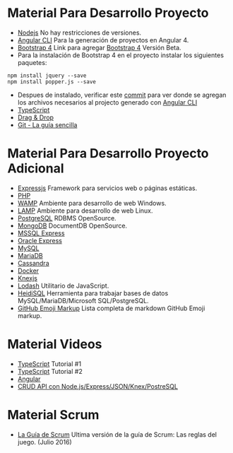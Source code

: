# **Material Para Desarrollo Proyecto**
* [Nodejs](https://nodejs.org/es/) No hay restricciones de versiones.
* [Angular CLI](https://cli.angular.io/) Para la generación de proyectos en Angular 4.
* [Bootstrap 4](https://stackoverflow.com/questions/37649164/how-to-add-bootstrap-to-an-angular-cli-project) Link para agregar [Bootstrap 4](https://getbootstrap.com/) Versión Beta.
* Para la instalación de Bootstrap 4 en el proyecto instalar los siguientes paquetes:
```npm
npm install jquery --save
npm install popper.js --save
```
  * Despues de instalado, verificar este [commit](https://github.com/jsolisu/scrum-a4b4/commit/a2f525fdd7ed531f6ec08fb13b0cba8f3c48a2a4) para ver donde se agregan los archivos necesarios al projecto generado con [Angular CLI](https://cli.angular.io/)
* [TypeScript](https://www.typescriptlang.org/)
* [Drag & Drop](https://github.com/ObaidUrRehman/ng2-drag-drop)
* [Git - La guía sencilla](http://rogerdudler.github.io/git-guide/index.es.html)

# **Material Para Desarrollo Proyecto Adicional**
* [Expressjs](https://expressjs.com/) Framework para servicios web o páginas estáticas.
* [PHP](http://php.net/)
* [WAMP](http://www.wampserver.com/en/) Ambiente para desarrollo de web Windows.
* [LAMP](https://www.linux.com/learn/easy-lamp-server-installation) Ambiente para desarrollo de web Linux.
* [PostgreSQL](https://www.postgresql.org/) RDBMS OpenSource.
* [MongoDB](https://www.mongodb.com/) DocumentDB OpenSource.
* [MSSQL Express](https://www.microsoft.com/en-us/sql-server/sql-server-editions-express)
* [Oracle Express](http://www.oracle.com/technetwork/database/database-technologies/express-edition/overview/index.html)
* [MySQL](https://www.mysql.com/)
* [MariaDB](https://mariadb.org/)
* [Cassandra](http://cassandra.apache.org/)
* [Docker](https://www.docker.com/)
* [Knexjs](http://knexjs.org/)
* [Lodash](https://lodash.com/) Utilitario de JavaScript.
* [HeidiSQL](https://www.heidisql.com) Herramienta para trabajar bases de datos MySQL/MariaDB/Microsoft SQL/PostgreSQL.
* [GitHub Emoji Markup](https://gist.github.com/rxaviers/7360908) Lista completa de markdown GitHub Emoji markup.

# **Material Videos**
* [TypeScript](https://www.youtube.com/playlist?list=PLBdkl5-ytBTw28OJMumO-iUxYnShbhqwO) Tutorial #1
* [TypeScript](https://www.youtube.com/playlist?list=PLCKuOXG0bPi2J-C0WPRZdHTG6pareIvV2) Tutorial #2
* [Angular](https://www.youtube.com/watch?v=Opw89_JqzgA&index=2&list=PLYPjmy5IVxT8-9vxaY4BHRB9wlzUgPzD1)
* [CRUD API con Node.js/Express/JSON/Knex/PostreSQL](https://www.youtube.com/watch?v=xFsaRVNLtxI&list=PLM_i0obccy3uwR6ZYa7QE03xDRAqs4Aso)

# **Material Scrum**
* [La Guía de Scrum](http://www.scrumguides.org/docs/scrumguide/v2016/2016-Scrum-Guide-Spanish.pdf#zoom=100) Ultima versión de la guía de Scrum: Las reglas del juego. (Julio 2016)
